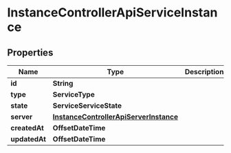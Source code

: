 

# InstanceControllerApiServiceInstance


## Properties

| Name | Type | Description | Notes |
|------------ | ------------- | ------------- | -------------|
|**id** | **String** |  |  [optional] |
|**type** | **ServiceType** |  |  [optional] |
|**state** | **ServiceServiceState** |  |  [optional] |
|**server** | [**InstanceControllerApiServerInstance**](InstanceControllerApiServerInstance.md) |  |  [optional] |
|**createdAt** | **OffsetDateTime** |  |  [optional] |
|**updatedAt** | **OffsetDateTime** |  |  [optional] |



